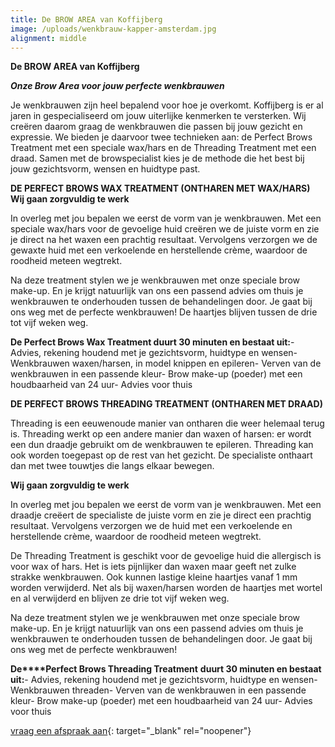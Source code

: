 ```yaml
---
title: De BROW AREA van Koffijberg
image: /uploads/wenkbrauw-kapper-amsterdam.jpg
alignment: middle
---
```


**De BROW AREA van Koffijberg**

***Onze Brow Area voor jouw perfecte wenkbrauwen***

Je wenkbrauwen zijn heel bepalend voor hoe je overkomt. Koffijberg is er al jaren in gespecialiseerd om jouw uiterlijke kenmerken te versterken. Wij creëren daarom graag de wenkbrauwen die passen bij jouw gezicht en expressie. We bieden je daarvoor twee technieken aan: de Perfect Brows Treatment met een speciale wax/hars en de Threading Treatment met een draad. Samen met de browspecialist kies je de methode die het best bij jouw gezichtsvorm, wensen en huidtype past.

**DE PERFECT BROWS WAX TREATMENT (ONTHAREN MET WAX/HARS)** **Wij gaan zorgvuldig te werk**

In overleg met jou bepalen we eerst de vorm van je wenkbrauwen. Met een speciale wax/hars voor de gevoelige huid creëren we de juiste vorm en zie je direct na het waxen een prachtig resultaat. Vervolgens verzorgen we de gewaxte huid met een verkoelende en herstellende cr&egrave;me, waardoor de roodheid meteen wegtrekt.

Na deze treatment stylen we je wenkbrauwen met onze speciale brow make-up. En je krijgt natuurlijk van ons een passend advies om thuis je wenkbrauwen te onderhouden tussen de behandelingen door. Je gaat bij ons weg met de perfecte wenkbrauwen\! De haartjes blijven tussen de drie tot vijf weken weg.

**De Perfect Brows Wax Treatment duurt 30 minuten en bestaat uit:**\- Advies, rekening houdend met je gezichtsvorm, huidtype en wensen- Wenkbrauwen waxen/harsen, in model knippen en epileren- Verven van de wenkbrauwen in een passende kleur- Brow make-up (poeder) met een houdbaarheid van 24 uur- Advies voor thuis

**DE PERFECT BROWS THREADING TREATMENT (ONTHAREN MET DRAAD)**

Threading is een eeuwenoude manier van ontharen die weer helemaal terug is. Threading werkt op een andere manier dan waxen of harsen: er wordt een dun draadje gebruikt om de wenkbrauwen te epileren. Threading kan ook worden toegepast op de rest van het gezicht. De specialiste onthaart dan met twee touwtjes die langs elkaar bewegen.

**Wij gaan zorgvuldig te werk**

In overleg met jou bepalen we eerst de vorm van je wenkbrauwen. Met een draadje creëert de specialiste de juiste vorm en zie je direct een prachtig resultaat. Vervolgens verzorgen we de huid met een verkoelende en herstellende cr&egrave;me, waardoor de roodheid meteen wegtrekt.

De Threading Treatment is geschikt voor de gevoelige huid die allergisch is voor wax of hars. Het is iets pijnlijker dan waxen maar geeft net zulke strakke wenkbrauwen. Ook kunnen lastige kleine haartjes vanaf 1 mm worden verwijderd. Net als bij waxen/harsen worden de haartjes met wortel en al verwijderd en blijven ze drie tot vijf weken weg.

Na deze treatment stylen we je wenkbrauwen met onze speciale brow make-up. En je krijgt natuurlijk van ons een passend advies om thuis je wenkbrauwen te onderhouden tussen de behandelingen door. Je gaat bij ons weg met de perfecte wenkbrauwen\!

**De****Perfect Brows Threading Treatment** **duurt 30 minuten en bestaat uit:**\- Advies, rekening houdend met je gezichtsvorm, huidtype en wensen- Wenkbrauwen threaden- Verven van de wenkbrauwen in een passende kleur- Brow make-up (poeder) met een houdbaarheid van 24 uur- Advies voor thuis

[vraag een afspraak aan](https://www.koffijberg.nl/contact/){: target="_blank" rel="noopener"}